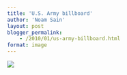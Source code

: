 ```yaml
---
title: 'U.S. Army billboard'
author: 'Noam Sain'
layout: post
blogger_permalink:
    - /2010/01/us-army-billboard.html
format: image
---
```


[![](http://3.bp.blogspot.com/_8aN4krk1nsk/S234kWnCRVI/AAAAAAAAAXs/9_p55pDsLJA/s400/image-15.jpg)](http://3.bp.blogspot.com/_8aN4krk1nsk/S234kWnCRVI/AAAAAAAAAXs/9_p55pDsLJA/s1600-h/image-15.jpg)